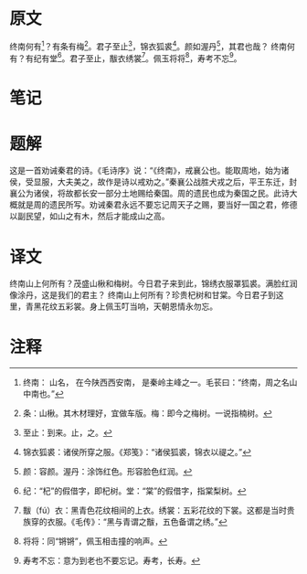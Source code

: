 # 原文
终南何有[^1]？有条有梅[^2]。君子至止[^3]，锦衣狐裘[^4]。颜如渥丹[^5]，其君也哉？
终南何有？有纪有堂[^6]。君子至止，黻衣绣裳[^7]。佩玉将将[^8]，寿考不忘[^9]。
# 笔记

# 题解
这是一首劝诫秦君的诗。《毛诗序》说：“《终南》，戒襄公也。能取周地，始为诸侯，受显服，大夫美之，故作是诗以戒劝之。”秦襄公战胜犬戎之后，平王东迁，封襄公为诸侯，将故都长安一部分土地赐给秦国。周的遗民也成为秦国之民。此诗大概就是周的遗民所写。劝诫秦君永远不要忘记周天子之赐，要当好一国之君，修德以副民望，如山之有木，然后才能成山之高。
# 译文
终南山上何所有？茂盛山楸和梅树。今日君子来到此，锦绣衣服罩狐裘。满脸红润像涂丹，这是我们的君主？
终南山上何所有？珍贵杞树和甘棠。今日君子到这里，青黑花纹五彩裳。身上佩玉叮当响，天朝恩情永勿忘。
# 注释

[^1]: 终南： 山名， 在今陕西西安南， 是秦岭主峰之一。毛苌曰：“终南，周之名山中南也。”
[^2]: 条：山楸。其木材理好，宜做车版。梅：即今之梅树。一说指楠树。
[^3]: 至止：到来。止，之。
[^4]: 锦衣狐裘：诸侯所穿之服。《郑笺》：“诸侯狐裘，锦衣以禔之。”
[^5]: 颜：容颜。渥丹：涂饰红色。形容脸色红润。
[^6]: 纪：“杞”的假借字，即杞树。堂：“棠”的假借字，指棠梨树。
[^7]: 黻（fú）衣：黑青色花纹相间的上衣。绣裳：五彩花纹的下裳。这都是当时贵族穿的衣服。《毛传》：“黑与青谓之黻，五色备谓之绣。”
[^8]: 将将：同“锵锵”，佩玉相击撞的响声。
[^9]: 寿考不忘：意为到老也不要忘记。寿考，长寿。